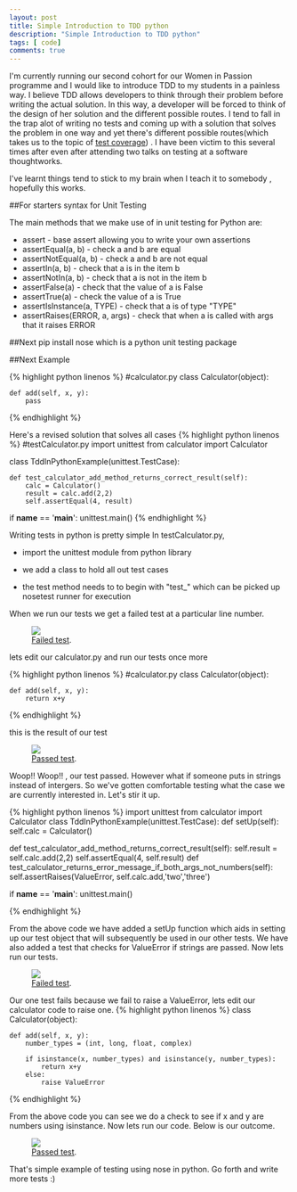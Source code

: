 ```yaml
---
layout: post
title: Simple Introduction to TDD python
description: "Simple Introduction to TDD python"
tags: [ code]
comments: true
---
```

I'm currently running our second cohort for our Women in Passion programme and I would like to introduce TDD to my students in a painless way. I believe TDD allows developers to think through their problem before writing the actual solution. In this way, a developer will be forced to think of the design of her solution and the different possible routes. I tend to fall in the trap alot of writing no tests and coming up with a solution that solves the problem in one way and yet there's different possible routes(which takes us to the topic of [test coverage](http://www.thoughtworks.com/insights/blog/are-test-coverage-metrics-overrated)) . I have been victim to this several times after even after attending two talks on testing at a software thoughtworks.

I've learnt things tend to stick to my brain when I teach it to somebody , hopefully this works.

##For starters syntax for Unit Testing

The main methods that we make use of in unit testing for Python are:

* assert - base assert allowing you to write your own assertions
* assertEqual(a, b) - check a and b are equal
* assertNotEqual(a, b) - check a and b are not equal
* assertIn(a, b) - check that a is in the item b
* assertNotIn(a, b) - check that a is not in the item b
* assertFalse(a) - check that the value of a is False
* assertTrue(a) - check the value of a is True
* assertIsInstance(a, TYPE) - check that a is of type "TYPE"
* assertRaises(ERROR, a, args) - check that when a is called with args that it raises ERROR

##Next pip install nose which is a python unit testing package

##Next Example

{% highlight python linenos %}
#calculator.py
class Calculator(object):
 
    def add(self, x, y):
        pass
{% endhighlight %}

Here's a revised solution that solves all cases
{% highlight python linenos %}
#testCalculator.py
import unittest
from calculator import Calculator
 
class TddInPythonExample(unittest.TestCase):
 
    def test_calculator_add_method_returns_correct_result(self):
        calc = Calculator()
        result = calc.add(2,2)
        self.assertEqual(4, result)
if __name__ == '__main__':
    unittest.main()
{% endhighlight %}

Writing tests in python is pretty simple
In testCalculator.py,

* import the unittest module from python library

* we add a class to hold all out test cases

* the test method needs to to begin with "test_" which can be picked up nosetest runner for execution

When we run our tests we get a failed test at a particular line number.
<figure>
	<a href="http://lynnug.github.io/images/failed-test-1.png
"><img src="http://lynnug.github.io/images/failed-test-1.png
"></a>
	<figcaption><a href="http://lynnug.github.io/images/failed-test-1.png
" title="Failed test">Failed test</a>.</figcaption>
</figure>

lets edit our calculator.py and run our tests once more

{% highlight python linenos %}
#calculator.py
class Calculator(object):
 
    def add(self, x, y):
        return x+y
{% endhighlight %}

this is the result  of our test
<figure>
	<a href="http://lynnug.github.io/images/passed-test-1.png
"><img src="http://lynnug.github.io/images/passed-test-1.png
"></a>
	<figcaption><a href="http://lynnug.github.io/images/passed-test-1.png
" title="Failed test">Passed test</a>.</figcaption>
</figure>

Woop!! Woop!! , our test passed. However what if someone puts in strings instead of intergers. So we've gotten comfortable testing what the case we are currently interested in. Let's stir it up.

{% highlight python linenos %}
import unittest
from calculator import Calculator
class TddInPythonExample(unittest.TestCase):
   def setUp(self):
        self.calc = Calculator()
        
   def test_calculator_add_method_returns_correct_result(self):
    	self.result = self.calc.add(2,2)
    	self.assertEqual(4, self.result)
   def test_calculator_returns_error_message_if_both_args_not_numbers(self):
   		self.assertRaises(ValueError, self.calc.add,'two','three')


if __name__ == '__main__':
    unittest.main()

{% endhighlight %}

From the above code we have added a setUp function which aids in setting up our test object that will subsequently be used in our other tests. We have also added a test that checks for ValueError if strings are passed. Now lets run our tests.

<figure>
	<a href="http://lynnug.github.io/images/failed-test-2.png
"><img src="http://lynnug.github.io/images/failed-test-2.png
"></a>
	<figcaption><a href="http://lynnug.github.io/images/failed-test-2.png
" title="Failed test">Failed test</a>.</figcaption>
</figure>

Our one test fails because we fail to raise a ValueError, lets edit our calculator code to raise one.
{% highlight python linenos %}
class Calculator(object):
 
    def add(self, x, y):
        number_types = (int, long, float, complex)
 
        if isinstance(x, number_types) and isinstance(y, number_types):
            return x+y
        else:
            raise ValueError
{% endhighlight %}

From the above code you can see we do a check to see if x and y are numbers using isinstance. Now lets run our code. Below is our outcome.

<figure>
	<a href="http://lynnug.github.io/images/passed-test-2.png
"><img src="http://lynnug.github.io/images/passed-test-2.png
"></a>
	<figcaption><a href="http://lynnug.github.io/images/passed-test-2.png
" title="Failed test">Passed test</a>.</figcaption>
</figure>

That's simple example of testing using nose in python. Go forth and write more tests :)